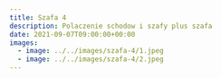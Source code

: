 ```yaml
---
title: Szafa 4
description: Polaczenie schodow i szafy plus szafa
date: 2021-09-07T09:00:00+00:00
images:
  - image: ../../images/szafa-4/1.jpeg
  - image: ../../images/szafa-4/2.jpeg
---
```


